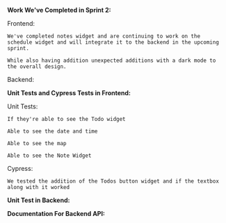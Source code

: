 **Work We've Completed in Sprint 2:**

  Frontend:
  
    We've completed notes widget and are continuing to work on the schedule widget and will integrate it to the backend in the upcoming sprint.
    
    While also having addition unexpected additions with a dark mode to the overall design.
    
  Backend:

**Unit Tests and Cypress Tests in Frontend:**
  
  Unit Tests:
  
    If they're able to see the Todo widget
    
    Able to see the date and time
    
    Able to see the map
    
    Able to see the Note Widget
    
  Cypress:
  
    We tested the addition of the Todos button widget and if the textbox along with it worked

**Unit Test in Backend:**


**Documentation For Backend API:**
